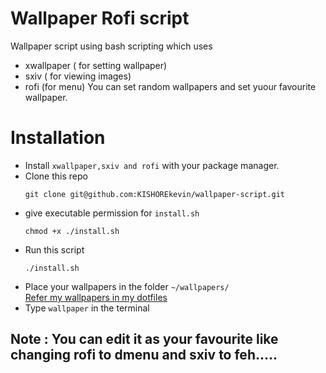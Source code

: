 # Wallpaper Rofi script
Wallpaper script using bash scripting which uses
- xwallpaper ( for setting wallpaper)
- sxiv ( for viewing images)
- rofi (for menu)
You can set random wallpapers and set yuour favourite wallpaper.

# Installation
- Install `xwallpaper,sxiv and rofi` with your package manager.
- Clone this repo 
  ```
  git clone git@github.com:KISHOREkevin/wallpaper-script.git
  ```
- give executable permission for `install.sh`
  ```
  chmod +x ./install.sh
  ```
- Run this script
  ```
  ./install.sh
  ```
- Place your wallpapers in the folder `~/wallpapers/`  
  [Refer my wallpapers in my dotfiles](https://github.com/KISHOREkevin/.dotfiles)
- Type `wallpaper` in the terminal

## Note : You can edit it as your favourite like changing rofi to dmenu and sxiv to feh.....

